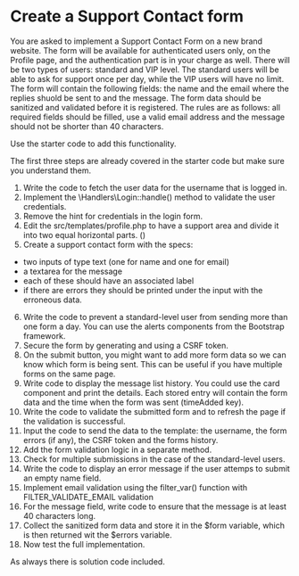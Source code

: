 # Create a Support Contact form

You are asked to implement a Support Contact Form on a new brand website. The form will be available for authenticated users only, on the Profile page, and the authentication part is in your charge as well. There will be two types of users: standard and VIP level. The standard users will be able to ask for support once per day, while the VIP users will have no limit. The form will contain the following fields: the name and the email where the replies shuold be sent to and the message. The form data should be sanitized and validated before it is registered. The rules are as follows: all required fields should be filled, use a valid email address and the message should not be shorter than 40 characters.

Use the starter code to add this functionality.

The first three steps are already covered in the starter code but make sure you understand them.

1. Write the code to fetch the user data for the username that is logged in.
2. Implement the \Handlers\Login::handle() method to validate the user credentials.
3. Remove the hint for credentials in the login form.
4. Edit the src/templates/profile.php to have a support area and divide it into two equal horizontal parts. ()
5. Create a support contact form with the specs:
- two inputs of type text (one for name and one for email)
- a textarea for the message
- each of these should have an associated label
- if there are errors they should be printed under the input with the erroneous data.
6. Write the code to prevent a standard-level user from sending more than one form a day.  You can use the alerts components from the Bootstrap framework.
7. Secure the form by generating and using a CSRF token.
8. On the submit button, you might want to add more form data so we can know which form is being sent. This can be useful if you have multiple forms on the same page.
9. Write code to display the message list history. You could use the card component and print the details. Each stored entry will contain the form data and the time when the form was sent (timeAdded key).
10. Write the code to validate the submitted form and to refresh the page if the validation is successful.
11. Input the code to send the data to the template: the username, the form errors (if any), the CSRF token and the forms history.
12. Add the form validation logic in a separate method.
13. Check for multiple submissions in the case of the standard-level users.
14. Write the code to display an error message if the user attemps to submit an empty name field.
15. Implement email validation using the filter_var() function with FILTER_VALIDATE_EMAIL validation
16. For the message field, write code to ensure that the message is at least 40 characters long.
17. Collect the sanitized form data and store it in the $form variable, which is then returned wit the $errors variable.
18. Now test the full implementation.

As always there is solution code included.